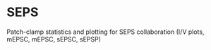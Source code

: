 # SEPS
Patch-clamp statistics and plotting for SEPS collaboration (I/V plots, mEPSC, mEPSC, sEPSC, sEPSP)
